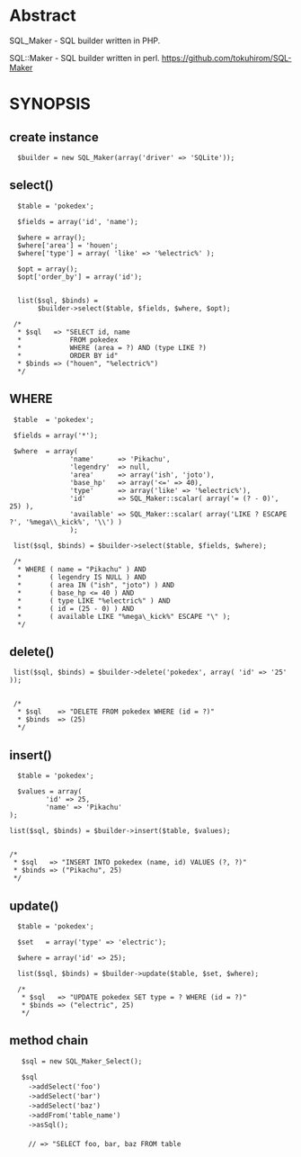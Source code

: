 # Abstract

SQL_Maker - SQL builder written in PHP.


SQL::Maker - SQL builder written in perl.
     https://github.com/tokuhirom/SQL-Maker


# SYNOPSIS


## create instance

      $builder = new SQL_Maker(array('driver' => 'SQLite'));



## select()

      $table = 'pokedex';
      
      $fields = array('id', 'name');
      
      $where = array();
      $where['area'] = 'houen';
      $where['type'] = array( 'like' => '%electric%' );
      
      $opt = array();
      $opt['order_by'] = array('id');
      
      
      list($sql, $binds) =
           $builder->select($table, $fields, $where, $opt);
     
     /*
      * $sql   => "SELECT id, name
      *            FROM pokedex
      *            WHERE (area = ?) AND (type LIKE ?)
      *            ORDER BY id"
      * $binds => ("houen", "%electric%")
      */



## WHERE

     $table  = 'pokedex';
     	          
     $fields = array('*');
     	          
     $where  = array(
                   'name'      => 'Pikachu',
                   'legendry'  => null,
                   'area'      => array('ish', 'joto'),
                   'base_hp'   => array('<=' => 40),
                   'type'      => array('like' => '%electric%'),
                   'id'        => SQL_Maker::scalar( array('= (? - 0)', 25) ),
                   'available' => SQL_Maker::scalar( array('LIKE ? ESCAPE ?', '%mega\\_kick%', '\\') )
                   );
			   
     list($sql, $binds) = $builder->select($table, $fields, $where);
     			
     /*
      * WHERE ( name = "Pikachu" ) AND
      *       ( legendry IS NULL ) AND
      *       ( area IN ("ish", "joto") ) AND
      *       ( base_hp <= 40 ) AND
      *       ( type LIKE "%electric%" ) AND
      *       ( id = (25 - 0) ) AND
      *       ( available LIKE "%mega\_kick%" ESCAPE "\" );
      */



## delete()


     list($sql, $binds) = $builder->delete('pokedex', array( 'id' => '25' ));
     
     
     /*
      * $sql    => "DELETE FROM pokedex WHERE (id = ?)"
      * $binds  => (25)
      */




## insert()

      $table = 'pokedex';
   
      $values = array(
             'id' => 25,
             'name' => 'Pikachu'
	);
						
	list($sql, $binds) = $builder->insert($table, $values);
						
						
	/*
	 * $sql   => "INSERT INTO pokedex (name, id) VALUES (?, ?)"
	 * $binds => ("Pikachu", 25)
 	 */




## update()

      $table = 'pokedex';
      
      $set   = array('type' => 'electric');
      
      $where = array('id' => 25);
       
      list($sql, $binds) = $builder->update($table, $set, $where);
   
      /*
       * $sql   => "UPDATE pokedex SET type = ? WHERE (id = ?)"
       * $binds => ("electric", 25)
       */




## method chain

       $sql = new SQL_Maker_Select();
       
       $sql
       　->addSelect('foo')
       　->addSelect('bar')
       　->addSelect('baz')
       　->addFrom('table_name')
       　->asSql();
       　
      　 // => "SELECT foo, bar, baz FROM table
